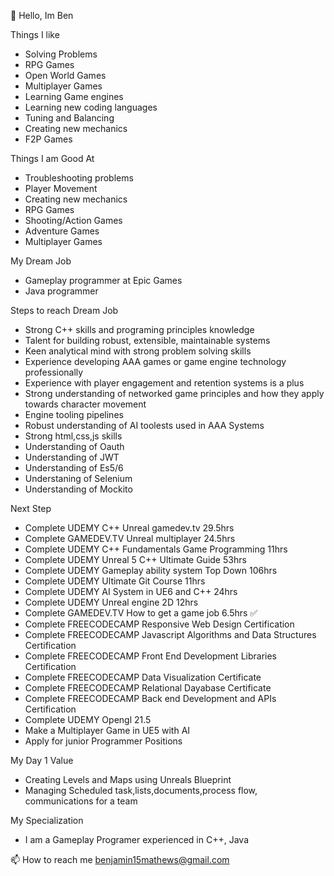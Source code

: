 👋 Hello, Im Ben

Things I like
- Solving Problems
- RPG Games
- Open World Games
- Multiplayer Games
- Learning Game engines
- Learning new coding languages
- Tuning and Balancing
- Creating new mechanics
- F2P Games
  
Things I am Good At
- Troubleshooting problems
- Player Movement
- Creating new mechanics
- RPG Games
- Shooting/Action Games
- Adventure Games
- Multiplayer Games

My Dream Job
- Gameplay programmer at Epic Games
- Java programmer
  
Steps to reach Dream Job
- Strong C++ skills and programing principles knowledge
- Talent for building robust, extensible, maintainable systems
- Keen analytical mind with strong problem solving skills
- Experience developing AAA games or game engine technology professionally
- Experience with player engagement and retention systems is a plus
- Strong understanding of networked game principles and how they apply towards character movement
- Engine tooling pipelines
- Robust understanding of AI toolests used in AAA Systems
- Strong html,css,js skills
- Understanding of Oauth
- Understanding of JWT
- Understanding of Es5/6
- Understaning of Selenium
- Understanding of Mockito
  
Next Step
- Complete UDEMY C++ Unreal gamedev.tv 29.5hrs
- Complete GAMEDEV.TV Unreal multiplayer 24.5hrs
- Complete UDEMY C++ Fundamentals Game Programming 11hrs
- Complete UDEMY Unreal 5 C++ Ultimate Guide 53hrs
- Complete UDEMY Gameplay ability system Top Down 106hrs
- Complete UDEMY Ultimate Git Course 11hrs
- Complete UDEMY AI System in UE6 and C++ 24hrs
- Complete UDEMY Unreal engine 2D 12hrs
- Complete GAMEDEV.TV How to get a game job 6.5hrs ✅
- Complete FREECODECAMP Responsive Web Design Certification
- Complete FREECODECAMP Javascript Algorithms and Data Structures Certification
- Complete FREECODECAMP Front End Development Libraries Certification
- Complete FREECODECAMP Data Visualization Certificate
- Complete FREECODECAMP Relational Dayabase Certificate
- Complete FREECODECAMP Back end Development and APIs Certification
- Complete UDEMY Opengl 21.5
- Make a Multiplayer Game in UE5 with AI
- Apply for junior Programmer Positions
  
My Day 1 Value
- Creating Levels and Maps using Unreals Blueprint
- Managing Scheduled task,lists,documents,process flow, communications for a team
  
My Specialization
- I am a Gameplay Programer experienced in C++, Java

📫 How to reach me benjamin15mathews@gmail.com

<!---
Benjamin15Mathews/Benjamin15Mathews is a ✨ special ✨ repository because its `README.md` (this file) appears on your GitHub profile.
You can click the Preview link to take a look at your changes.
--->
